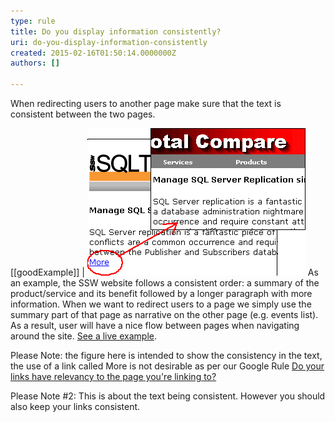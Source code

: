 ```yaml
---
type: rule
title: Do you display information consistently?
uri: do-you-display-information-consistently
created: 2015-02-16T01:50:14.0000000Z
authors: []

---
```


When redirecting users to another page make sure that the       text is consistent between the two pages.
 
[[goodExample]]
| ![Click "More" and the next page begins with the same information](../../assets/ConsistentInformation.gif)
As an example, the SSW website follows a consistent order: a summary of the product/service and its benefit followed by a longer paragraph with more information. When we want to redirect users to a page we simply use the summary part of that page as narrative on the other page (e.g. events list). As a result, user will have a nice flow between pages when navigating around the site.     [See a live example](http://www.ssw.com.au/ssw/Events/).

Please Note: the figure here is intended to show the consistency in the text, the use of a link called More is not desirable as per our Google Rule     [Do your links have relevancy to the page you're linking to?](http://www.ssw.com.au/ssw/Standards/Rules/RulesToBetterGoogleRankings.aspx#Relevancy)

Please Note #2: This is about the text being consistent. However you should also keep your links consistent.
